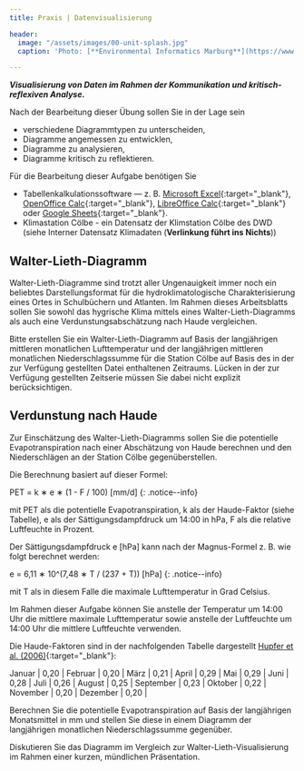 ```yaml
---
title: Praxis | Datenvisualisierung

header:
  image: "/assets/images/00-unit-splash.jpg"
  caption: 'Photo: [**Environmental Informatics Marburg**](https://www.flickr.com/environmentalinformatics-marburg/)'

---
```


***Visualisierung von Daten im Rahmen der Kommunikation und kritisch-reflexiven Analyse.***

Nach der Bearbeitung dieser Übung sollen Sie in der Lage sein

  * verschiedene Diagrammtypen zu unterscheiden,
  * Diagramme angemessen zu entwicklen,
  * Diagramme zu analysieren, 
  * Diagramme kritisch zu reflektieren.

Für die Bearbeitung dieser Aufgabe benötigen Sie

  * Tabellenkalkulationssoftware — z. B. [Microsoft Excel](http://office.microsoft.com/en-001/excel/){:target="_blank"}, [OpenOffice Calc](http://www.openoffice.org/product/calc.html){:target="_blank"}, [LibreOffice Calc](https://www.libreoffice.org/discover/calc/){:target="_blank"} oder [Google Sheets](https://support.google.com/docs/answer/7068618?visit_id=637377655720779457-1326340163&hl=en&rd=4){:target="_blank"}.
  * Klimastation Cölbe - ein Datensatz der Klimstation Cölbe des DWD (siehe Interner Datensatz Klimadaten (**Verlinkung führt ins Nichts**))

## Walter-Lieth-Diagramm

Walter-Lieth-Diagramme sind trotzt aller Ungenauigkeit immer noch ein beliebtes Darstellungsformat für die hydroklimatologische Charakterisierung eines Ortes in Schulbüchern und Atlanten. Im Rahmen dieses Arbeitsblatts sollen Sie sowohl das hygrische Klima mittels eines Walter-Lieth-Diagramms als auch eine Verdunstungsabschätzung nach Haude vergleichen.

Bitte erstellen Sie ein Walter-Lieth-Diagramm auf Basis der langjährigen mittleren monatlichen Lufttemperatur und der langjährigen mittleren monatlichen Niederschlagssumme für die Station Cölbe auf Basis des in der zur Verfügung gestellten Datei enthaltenen Zeitraums. Lücken in der zur Verfügung gestellten Zeitserie müssen Sie dabei nicht explizit berücksichtigen.

## Verdunstung nach Haude

Zur Einschätzung des Walter-Lieth-Diagramms sollen Sie die potentielle Evapotranspiration nach einer Abschätzung von Haude berechnen und den Niederschlägen an der Station Cölbe gegenüberstellen.

Die Berechnung basiert auf dieser Formel:

PET = k ∗ e ∗ (1 - F / 100) [mm/d]
{: .notice--info}

mit PET als die potentielle Evapotranspiration, k als der Haude-Faktor (siehe Tabelle), e als der Sättigungsdampfdruck um 14:00 in hPa, F als die relative Luftfeuchte in Prozent.

Der Sättigungsdampfdruck e [hPa] kann nach der Magnus-Formel z. B. wie folgt berechnet werden:

e = 6,11 ∗ 10^(7,48 ∗ T / (237 + T)) [hPa]
{: .notice--info}

mit T als in diesem Falle die maximale Lufttemperatur in Grad Celsius.

Im Rahmen dieser Aufgabe können Sie anstelle der Temperatur um 14:00 Uhr die mittlere maximale Lufttemperatur sowie anstelle der Luftfeuchte um 14:00 Uhr die mittlere Luftfeuchte verwenden.

Die Haude-Faktoren sind in der nachfolgenden Tabelle dargestellt [Hupfer et al. (2006)](https://www.zotero.org/envin_umr/items/2XPZN65N){:target="_blank"}:

Januar | 0,20 |
Februar | 0,20 |
März | 0,21 |
April | 0,29 |
Mai | 0,29 |
Juni | 0,28 |
Juli | 0,26 |
August | 0,25 |
September | 0,23 |
Oktober | 0,22 |
November | 0,20 |
Dezember | 0,20 |

Berechnen Sie die potentielle Evapotranspiration auf Basis der langjährigen Monatsmittel in mm und stellen Sie diese in einem Diagramm der langjährigen monatlichen Niederschlagssumme gegenüber.

Diskutieren Sie das Diagramm im Vergleich zur Walter-Lieth-Visualisierung im Rahmen einer kurzen, mündlichen Präsentation.